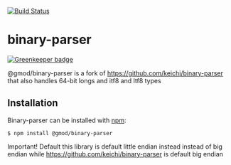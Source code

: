 [![Build Status](https://travis-ci.com/GMOD/binary-parser.svg?branch=master)](https://travis-ci.com/GMOD/binary-parser)

# binary-parser

[![Greenkeeper badge](https://badges.greenkeeper.io/GMOD/binary-parser.svg)](https://greenkeeper.io/)

@gmod/binary-parser is a fork of https://github.com/keichi/binary-parser that also handles 64-bit longs and itf8 and ltf8 types

## Installation

Binary-parser can be installed with [npm](https://npmjs.org/):

```shell
$ npm install @gmod/binary-parser
```

Important! Default this library is default little endian instead instead of big endian while https://github.com/keichi/binary-parser is default big endian
